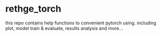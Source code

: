 # rethge_torch
this repo contains help functions to convenient pytorch using. including plot, model train &amp; evaluate, results analysis and more...
